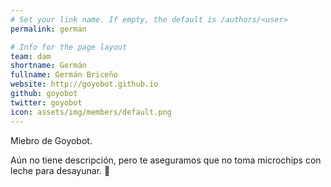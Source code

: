 ```yaml
---
# Set your link name. If empty, the default is /authors/<user>
permalink: german

# Info for the page layout
team: dam
shortname: Germán
fullname: Germán Briceño
website: http://goyobot.github.io
github: goyobot
twitter: goyobot
icon: assets/img/members/default.png
---
```


Miebro de Goyobot.
  
Aún no tiene descripción, pero te aseguramos que no toma microchips con leche para desayunar. 💪
